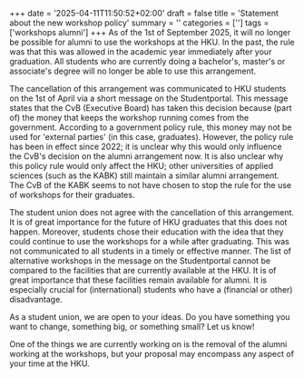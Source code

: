 +++
date = '2025-04-11T11:50:52+02:00'
draft = false
title = 'Statement about the new workshop policy'
summary = ''
categories = ['']
tags = ['workshops alumni']
+++
As of the 1st of September 2025, it will no longer be possible for alumni to use the workshops at the HKU. In the past, the rule was that this was allowed in the academic year immediately after your graduation. All students who are currently doing a bachelor's, master's or associate's degree will no longer be able to use this arrangement.

The cancellation of this arrangement was communicated to HKU students on the 1st of April via a short message on the Studentportal. This message states that the CvB (Executive Board) has taken this decision because (part of) the money that keeps the workshop running comes from the government. According to a government policy rule, this money may not be used for 'external parties' (in this case, graduates). However, the policy rule has been in effect since 2022; it is unclear why this would only influence the CvB's decision on the alumni arrangement now. It is also unclear why this policy rule would only affect the HKU; other universities of applied sciences (such as the KABK) still maintain a similar alumni arrangement. The CvB of the KABK seems to not have chosen to stop the rule for the use of workshops for their graduates.

The student union does not agree with the cancellation of this arrangement. It is of great importance for the future of HKU graduates that this does not happen. Moreover, students chose their education with the idea that they could continue to use the workshops for a while after graduating. This was not communicated to all students in a timely or effective manner. The list of alternative workshops in the message on the Studentportal cannot be compared to the facilities that are currently available at the HKU. It is of great importance that these facilities remain available for alumni. It is especially crucial for (international) students who have a (financial or other) disadvantage.

As a student union, we are open to your ideas. Do you have something you want to change, something big, or something small? Let us know!

One of the things we are currently working on is the removal of the alumni working at the workshops, but your proposal may encompass any aspect of your time at the HKU.

